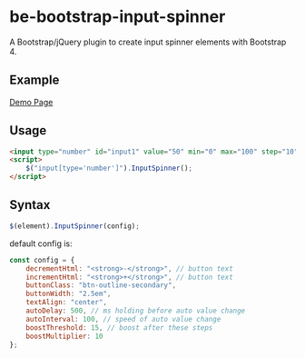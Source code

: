 # be-bootstrap-input-spinner

A Bootstrap/jQuery plugin to create input spinner elements with Bootstrap 4.

## Example

[Demo Page](http://shaack.com/projekte/be-bootstrap-input-spinner/)

## Usage

```html
<input type="number" id="input1" value="50" min="0" max="100" step="10"/>
<script>
    $("input[type='number']").InputSpinner();
</script>
```

## Syntax

```javascript
$(element).InputSpinner(config);
```

default config is:

```javascript
const config = {
    decrementHtml: "<strong>-</strong>", // button text
    incrementHtml: "<strong>+</strong>", // button text
    buttonClass: "btn-outline-secondary",
    buttonWidth: "2.5em",
    textAlign: "center",
    autoDelay: 500, // ms holding before auto value change
    autoInterval: 100, // speed of auto value change
    boostThreshold: 15, // boost after these steps
    boostMultiplier: 10
};
```

